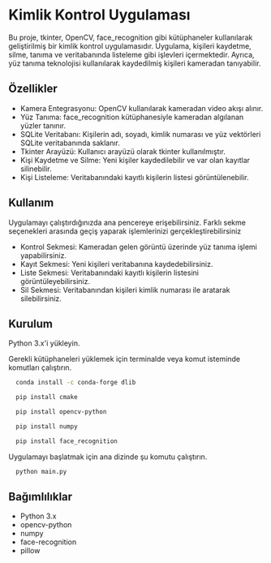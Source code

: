 
# Kimlik Kontrol Uygulaması

Bu proje, tkinter, OpenCV, face_recognition gibi kütüphaneler kullanılarak geliştirilmiş bir kimlik kontrol uygulamasıdır. Uygulama, kişileri kaydetme, silme, tanıma ve veritabanında listeleme gibi işlevleri içermektedir. Ayrıca, yüz tanıma teknolojisi kullanılarak kaydedilmiş kişileri kameradan tanıyabilir.


## Özellikler

- Kamera Entegrasyonu: OpenCV kullanılarak kameradan video akışı alınır.
- Yüz Tanıma: face_recognition kütüphanesiyle kameradan algılanan yüzler tanınır.
- SQLite Veritabanı: Kişilerin adı, soyadı, kimlik numarası ve yüz vektörleri SQLite veritabanında saklanır.
- Tkinter Arayüzü: Kullanıcı arayüzü olarak tkinter kullanılmıştır.
- Kişi Kaydetme ve Silme: Yeni kişiler kaydedilebilir ve var olan kayıtlar silinebilir.
- Kişi Listeleme: Veritabanındaki kayıtlı kişilerin listesi görüntülenebilir.

  
## Kullanım

Uygulamayı çalıştırdığınızda ana pencereye erişebilirsiniz. Farklı sekme seçenekleri arasında geçiş yaparak işlemlerinizi gerçekleştirebilirsiniz

  - Kontrol Sekmesi: Kameradan gelen görüntü üzerinde yüz tanıma işlemi yapabilirsiniz.
  - Kayıt Sekmesi: Yeni kişileri veritabanına kaydedebilirsiniz.
  - Liste Sekmesi: Veritabanındaki kayıtlı kişilerin listesini görüntüleyebilirsiniz.
  - Sil Sekmesi: Veritabanından kişileri kimlik numarası ile aratarak silebilirsiniz.

## Kurulum

Python 3.x'i yükleyin.

Gerekli kütüphaneleri yüklemek için terminalde veya komut isteminde komutları çalıştırın.

```bash
  conda install -c conda-forge dlib
```
```bash
  pip install cmake
```
```bash
  pip install opencv-python 
```
```bash
  pip install numpy 
```
```bash
  pip install face_recognition 
```

Uygulamayı başlatmak için ana dizinde şu komutu çalıştırın.

```bash
  python main.py
```


  
## Bağımlılıklar

- Python 3.x
- opencv-python
- numpy
- face-recognition
- pillow

  